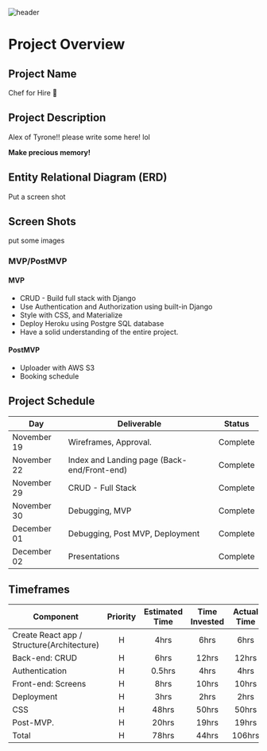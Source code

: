 ![header](https://capsule-render.vercel.app/api?type=waving&color=black&height=300&section=header&text=😎YSFJ🤓&fontSize=90&fontColor=FFFFFF)

# Project Overview

## Project Name

Chef for Hire 🥘

## Project Description

Alex of Tyrone!! please write some here! lol

**Make precious memory!**

## Entity Relational Diagram (ERD)

Put a screen shot

## Screen Shots

put some images

### MVP/PostMVP

#### MVP

- CRUD - Build full stack with Django
- Use Authentication and Authorization using built-in Django
- Style with CSS, and Materialize
- Deploy Heroku using Postgre SQL database
- Have a solid understanding of the entire project.

#### PostMVP

- Uploader with AWS S3
- Booking schedule

## Project Schedule

| Day          | Deliverable                                                             | Status     |
| ------------ | ----------------------------------------------------------------------- | ---------- |
| November  19 | Wireframes, Approval.                                                   | Complete   |
| November  22 | Index and Landing page (Back-end/Front-end)                             | Complete   |
| November  29 | CRUD - Full Stack                                                       | Complete   |
| November  30 | Debugging, MVP                                                          | Complete   |
| December  01 | Debugging, Post MVP, Deployment                                         | Complete   |
| December  02 | Presentations                                                           | Complete   |

## Timeframes

| Component                                  | Priority | Estimated Time | Time Invested | Actual Time |
| ------------------------------------------ | :------: | :------------: | :-----------: | :---------: |
| Create React app / Structure(Architecture) |    H     |      4hrs      |     6hrs      |    6hrs     |
| Back-end: CRUD                             |    H     |      6hrs      |     12hrs     |    12hrs    |
| Authentication                             |    H     |    0.5hrs      |     4hrs      |    4hrs     |
| Front-end: Screens                         |    H     |      8hrs      |     10hrs     |    10hrs    |
| Deployment                                 |    H     |      3hrs      |     2hrs      |    2hrs     |
| CSS                                        |    H     |     48hrs      |     50hrs     |    50hrs    |
| Post-MVP.                                  |    H     |     20hrs      |     19hrs     |    19hrs    |
| Total                                      |    H     |     78hrs      |     44hrs     |   106hrs    |
